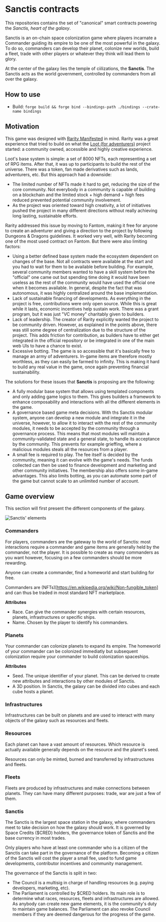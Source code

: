 # Sanctis contracts

This repositories contains the set of "canonical" smart contracts powering the _Sanctis, heart of the galaxy_.

Sanctis is an on-chain space colonization game where players incarnate a Commander guiding its empire to be one of the most powerful in the galaxy.
To do so, commanders can develop their planet, colonize new worlds, build a fleet, trade with other players or whatever they think will lead them to glory.

At the center of the galaxy lies the temple of ciilizations, the **Sanctis**. The Sanctis acts as the world government, controlled by commanders from all over the galaxy.

## How to use

- Build: `forge build && forge bind --bindings-path ./bindings --crate-name bindings`

## Motivation

This game was designed with [Rarity Manifested](https://github.com/andrecronje/rarity) in mind.
Rarity was a great experience that tried to build on what the [Loot (for adventurers)](https://www.lootproject.com/) project started: a community owned, accessible and highly creative experience.

Loot's base system is simple: a set of 8000 NFTs, each representing a set of RPG items.
After that, it was up to participants to build the rest of the universe.
There was a token, fan made derivatives such as lands, adventurers, etc.
But this approach had a downside:

- The limited number of NFTs made it hard to get, reducing the size of the core community.
  Not everybody in a community is capable of building on a blockchain and the limited stock + high demand + high fees reduced prevented potential community involvement.
- As the project was oriented toward high creativity, a lot of initiatives pushed the project in many different directions without really achieving long lasting, sustainable efforts.

Rarity addressed this issue by moving to Fantom, making it free for anyone to create an adventurer and giving a direction to the project by following Dungeons & Dragons guidelines.
It worked very well, with Rarity becoming one of the most used contract on Fantom.
But there were also limiting factors:

- Using a better defined base system made the ecosystem dependent on changes of the base. Not all contracts were available at the start and you had to wait for them to be available before building. For example, several community members wanted to have a skill system before the "official" one came out but spending time doing it would have been useless as the rest of the community would have used the official one when it becomes available. In general, despite the fact that was autonomous, it was highly centralized around the base implementation.
- Lack of sustainable financing of developments. As everything in the project is free, contributions were only open source. While this is great while it lasts, economic incentives help sustain work. There was a grant program, but it was just "VC money" charitably given to builders.
- Lack of leadership. The creator of Rarity explicitly wanted the project to be community driven. However, as explained in the points above, there was still some degree of centralization due to the structure of the project. This adds friction for contribution, as builders have to either get integrated in the official repository or be integrated in one of the main web UIs to have a chance to exist.
- Excessive botting. The game is so accessible that it's basically free to manage an army of adventurers. In-game items are therefore mostly worthless, as they can easily be farmed to infinity. This is making it hard to build any real value in the game, once again preventing financial sustainability.

The solutions for these issues that **Sanctis** is proposing are the following:

- A fully modular base system that allows using templated components and only adding game logics to them. This gives builders a framework to enhance composability and interactions with all the different elements in the game.
- A governance based game meta decisions. With ths Sanctis modular system, anyone can develop a new module and integrate it in the universe, however, to allow it to interact with the rest of the community modules, it needs to be accepted by the community through a governance process. This means that most modules will maintain a community-validated state and a general state, to handle its acceptance by the community. This prevents for example grieffing, where a malicious modules steals all the resources from a player.
- A small fee is required to play. The fee itself is decided by the community, meaning it can evolve with the game's needs. The funds collected can then be used to finance development and marketing and other community initiatives. The membership also offers some in-game advantages. This also limits botting, as you can automate some part of the game but cannot scale to an unlimited number of account.

## Game overview

This section will first present the different components of the galaxy.

![Sanctis' elements](./docs/Sanctis.jpg)

### Commanders

For players, commanders are the gateway to the world of Sanctis: most interactions require a commander and game items are generally held by the commander, not the player.
It is possible to create as many commanders as you want however, focusing on a few commanders should be more rewarding.

Anyone can create a commander, find a homeworld and start building for free.

Commanders are (NFTs)[https://en.wikipedia.org/wiki/Non-fungible_token] and can thus be traded in most standard NFT marketplace.

**Attributes**

- Race. Can give the commander synergies with certain resources, planets, infrastructures or specific ships.
- Name. Chosen by the player to identify his commanders.

### Planets

Your commander can colonize planets to expand its empire. The homeworld of your commander can be colonized immediatly but subsequent colonization require your commander to build colonization spaceships.

**Attributes**

- Seed. The unique identifier of your planet. This can be derived to create new attributes and interactions by other modules of Sanctis.
- A 3D position. In Sanctis, the galaxy can be divided into cubes and each cube hosts a planet.

### Infrastructures

Infrastructures can be built on planets and are used to interact with many objects of the galaxy such as resources and fleets.

### Resources

Each planet can have a vast amount of resources. Which resource is actually available generally depends on the resource and the planet's seed.

Resources can only be minted, burned and transferred by infrastructures and fleets.

### Fleets

Fleets are produced by infrastructures and make connections between planets. They can have many different purposes: trade, war are just a few of them.

### Sanctis

The Sanctis is the largest space station in the galaxy, where commanders meet to take decision on how the galaxy should work.
It is governed by Space Credits ($CRED) holders, the governance token of Sanctis and the base currency in most trades.

Only players who have at least one commander who is a citizen of the Sanctis can take part in the governance of the platform.
Becoming a citizen of the Sanctis will cost the player a small fee, used to fund game developments, contributor incentives and community management.

The governance of the Sanctis is split in two:

- The Council is a multisig in charge of handling resources (e.g. paying developers, marketing, etc).
- The Parliament is controlled by $CRED holders. Its main role is to determine what races, resources, fleets and infrastructures are allowed. As anybody can create new game elements, it is the community's duty to maintain game balances. The Parliament can also revoke Council members if they are deemed dangerous for the progress of the game.
